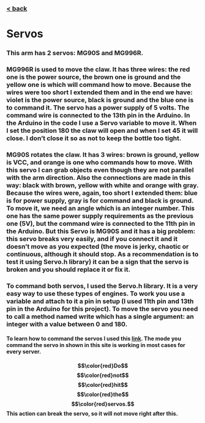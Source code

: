 ### [< back](../GuideForDocumentation.md)
# Servos
### This arm has 2 servos: MG90S and MG996R. 
### MG996R is used to move the claw. It has three wires: the red one is the power source, the brown one is ground and the yellow one is which will command how to move. Because the wires were too short I extended them and in the end we have: violet is the power source, black is ground and the blue one is to command it. The servo has a power supply of 5 volts. The command wire is connected to the 13th pin in the Arduino. In the Arduino in the code I use a Servo variable to move it.  When I set the position 180 the claw will open and when I set 45 it will close. I don’t close it so as not to keep the bottle too tight.
### MG90S rotates the claw. It has 3 wires: brown is ground, yellow is VCC, and orange is one who commands how to move. With this servo I can grab objects even though they are not parallel with the arm direction. Also the connections are made in this way: black with brown, yellow with white and orange with gray. Because the wires were, again, too short I extended them: blue is for power supply, gray is for command and black is ground. To move it, we need an angle which is an integer number. This one has the same power supply requirements as the previous one (5V), but the command wire is connected to the 11th pin in the Arduino. But this Servo is MG90S and it has a big problem: this servo breaks very easily, and if you connect it and it doesn’t move as you expected (the move is jerky, chaotic or continuous, although it should stop. As a recommendation is to test it using Servo.h library) it can be a sign that the servo is broken and you should replace it or fix it. 
### To command both servos, I used the Servo.h library. It is a very easy way to use these types of engines. To work you use a variable and attach to it a pin in setup (I used 11th pin and 13th pin in the Arduino for this project).  To move the servo you need to call a method named write which has a single argument: an integer with a value between 0 and 180.
#### To learn how to command the servos I used this [link](https://www.instructables.com/Arduino-Servo-Motors/). The mode you command the servo in shown in this site is working in most cases for every server.
#### $$\color{red}Do$$ $$\color{red}not$$ $$\color{red}hit$$ $$\color{red}the$$ $$\color{red}servos.$$ This action can break the servo, so it will not move right after this.
